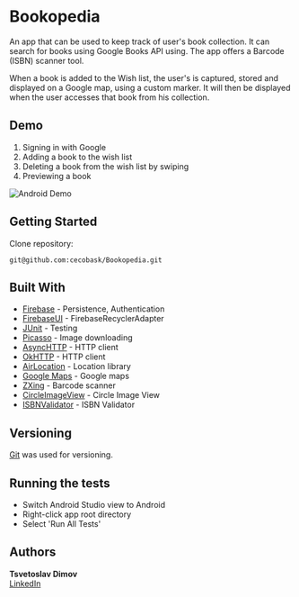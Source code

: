 # Bookopedia

An app that can be used to keep track of user's book collection. It can search for books using Google Books API using. The app offers a Barcode (ISBN) scanner tool.

When a book is added to the Wish list, the user's is captured, stored and displayed on a Google map, using a custom marker. It will then be displayed when the user accesses that book from his collection.


## Demo
1. Signing in with Google
2. Adding a book to the wish list
3. Deleting a book from the wish list by swiping
4. Previewing a book

![Android Demo](https://media.giphy.com/media/Wn5ZJDxjmJNOZUNEaC/giphy.gif)

## Getting Started

Clone repository:
    
```console
git@github.com:cecobask/Bookopedia.git
```

## Built With

* [Firebase](https://firebase.google.com/) - Persistence, Authentication
* [FirebaseUI](https://github.com/firebase/FirebaseUI-Android) - FirebaseRecyclerAdapter
* [JUnit](https://junit.org/junit4/) - Testing
* [Picasso](https://github.com/square/picasso) - Image downloading
* [AsyncHTTP](https://github.com/loopj/android-async-http) - HTTP client
* [OkHTTP](https://github.com/square/okhttp) - HTTP client
* [AirLocation](https://github.com/mumayank/AirLocation) - Location library
* [Google Maps](https://developers.google.com/maps/documentation/android-sdk/start) - Google maps
* [ZXing](https://github.com/zxing/zxing) - Barcode scanner
* [CircleImageView](https://github.com/hdodenhof/CircleImageView) - Circle Image View
* [ISBNValidator](https://commons.apache.org/proper/commons-validator/apidocs/org/apache/commons/validator/routines/ISBNValidator.html) - ISBN Validator

## Versioning

[Git](https://git-scm.com/) was used for versioning.

## Running the tests

* Switch Android Studio view to Android
* Right-click app root directory
* Select 'Run All Tests'

## Authors

 **Tsvetoslav Dimov**  
 [LinkedIn](https://www.linkedin.com/in/cecobask/)